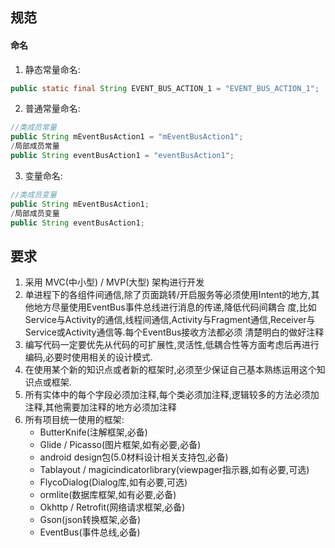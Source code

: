 ## 规范
#### 命名
1. 静态常量命名:
```java
public static final String EVENT_BUS_ACTION_1 = "EVENT_BUS_ACTION_1";
```
2. 普通常量命名:
```java
//类成员常量
public String mEventBusAction1 = "mEventBusAction1";
/局部成员常量
public String eventBusAction1 = "eventBusAction1";
```
3. 变量命名:
```java
//类成员变量
public String mEventBusAction1;
/局部成员变量
public String eventBusAction1;
```
## 要求
1. 采用 MVC(中小型) / MVP(大型) 架构进行开发
2. 单进程下的各组件间通信,除了页面跳转/开启服务等必须使用Intent的地方,其他地方尽量使用EventBus事件总线进行消息的传递,降低代码间耦合
度,比如Service与Activity的通信,线程间通信,Activity与Fragment通信,Receiver与Service或Activity通信等.每个EventBus接收方法都必须
清楚明白的做好注释
3. 编写代码一定要优先从代码的可扩展性,灵活性,低耦合性等方面考虑后再进行编码,必要时使用相关的设计模式.
4. 在使用某个新的知识点或者新的框架时,必须至少保证自己基本熟练运用这个知识点或框架.
5. 所有实体中的每个字段必须加注释,每个类必须加注释,逻辑较多的方法必须加注释,其他需要加注释的地方必须加注释
6. 所有项目统一使用的框架:
    - ButterKnife(注解框架,必备)
    - Glide / Picasso(图片框架,如有必要,必备)
    - android design包(5.0材料设计相关支持包,必备)
    - Tablayout / magicindicatorlibrary(viewpager指示器,如有必要,可选)
    - FlycoDialog(Dialog库,如有必要,可选)
    - ormlite(数据库框架,如有必要,必备)
    - Okhttp / Retrofit(网络请求框架,必备)
    - Gson(json转换框架,必备)
    - EventBus(事件总线,必备)